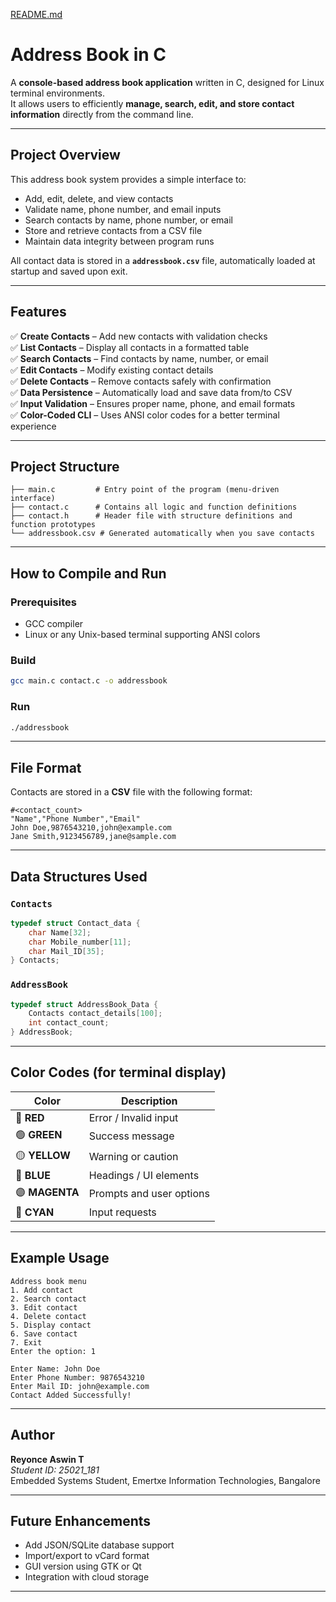 [README.md](https://github.com/user-attachments/files/23111273/README.md)
# Address Book in C

A **console-based address book application** written in C, designed for Linux terminal environments.  
It allows users to efficiently **manage, search, edit, and store contact information** directly from the command line.

---

## Project Overview

This address book system provides a simple interface to:
- Add, edit, delete, and view contacts
- Validate name, phone number, and email inputs
- Search contacts by name, phone number, or email
- Store and retrieve contacts from a CSV file
- Maintain data integrity between program runs

All contact data is stored in a **`addressbook.csv`** file, automatically loaded at startup and saved upon exit.

---

## Features

✅ **Create Contacts** – Add new contacts with validation checks  
✅ **List Contacts** – Display all contacts in a formatted table  
✅ **Search Contacts** – Find contacts by name, number, or email  
✅ **Edit Contacts** – Modify existing contact details  
✅ **Delete Contacts** – Remove contacts safely with confirmation  
✅ **Data Persistence** – Automatically load and save data from/to CSV  
✅ **Input Validation** – Ensures proper name, phone, and email formats  
✅ **Color-Coded CLI** – Uses ANSI color codes for a better terminal experience  

---

## Project Structure

```
├── main.c         # Entry point of the program (menu-driven interface)
├── contact.c      # Contains all logic and function definitions
├── contact.h      # Header file with structure definitions and function prototypes
└── addressbook.csv # Generated automatically when you save contacts
```

---

## How to Compile and Run

### Prerequisites
- GCC compiler
- Linux or any Unix-based terminal supporting ANSI colors

### Build
```bash
gcc main.c contact.c -o addressbook
```

### Run
```bash
./addressbook
```

---

## File Format

Contacts are stored in a **CSV** file with the following format:

```
#<contact_count>
"Name","Phone Number","Email"
John Doe,9876543210,john@example.com
Jane Smith,9123456789,jane@sample.com
```

---

## Data Structures Used

### `Contacts`
```c
typedef struct Contact_data {
    char Name[32];
    char Mobile_number[11];
    char Mail_ID[35];
} Contacts;
```

### `AddressBook`
```c
typedef struct AddressBook_Data {
    Contacts contact_details[100];
    int contact_count;
} AddressBook;
```

---

## Color Codes (for terminal display)

| Color | Description |
|--------|--------------|
| 🔴 **RED** | Error / Invalid input |
| 🟢 **GREEN** | Success message |
| 🟡 **YELLOW** | Warning or caution |
| 🔵 **BLUE** | Headings / UI elements |
| 🟣 **MAGENTA** | Prompts and user options |
| 🔷 **CYAN** | Input requests |

---

## Example Usage

```
Address book menu
1. Add contact
2. Search contact
3. Edit contact
4. Delete contact
5. Display contact
6. Save contact
7. Exit
Enter the option: 1

Enter Name: John Doe
Enter Phone Number: 9876543210
Enter Mail ID: john@example.com
Contact Added Successfully!
```

---

## Author

**Reyonce Aswin T**  
*Student ID: 25021_181*  
Embedded Systems Student, Emertxe Information Technologies, Bangalore

---


## Future Enhancements

- Add JSON/SQLite database support  
- Import/export to vCard format  
- GUI version using GTK or Qt  
- Integration with cloud storage  

---
